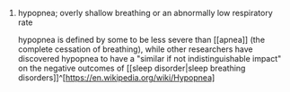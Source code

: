 1. hypopnea; overly shallow breathing or an abnormally low respiratory rate
   
   hypopnea is defined by some to be less severe than [[apnea]] (the complete cessation of breathing), while other researchers have discovered hypopnea to have a "similar if not indistinguishable impact" on the negative outcomes of [[sleep disorder|sleep breathing disorders]]^[https://en.wikipedia.org/wiki/Hypopnea]